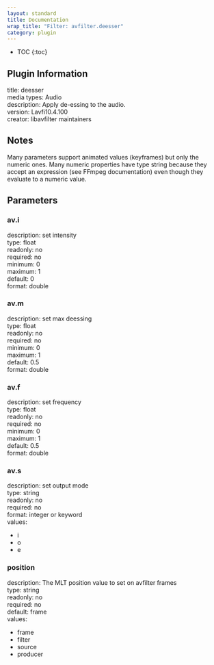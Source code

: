 ```yaml
---
layout: standard
title: Documentation
wrap_title: "Filter: avfilter.deesser"
category: plugin
---
```

* TOC
{:toc}

## Plugin Information

title: deesser  
media types:
Audio  
description: Apply de-essing to the audio.  
version: Lavfi10.4.100  
creator: libavfilter maintainers  

## Notes

Many parameters support animated values (keyframes) but only the numeric ones. Many numeric properties have type string because they accept an expression (see FFmpeg documentation) even though they evaluate to a numeric value.

## Parameters

### av.i

  
description:
set intensity  
type: float  
readonly: no  
required: no  
minimum: 0  
maximum: 1  
default: 0  
format: double  

### av.m

  
description:
set max deessing  
type: float  
readonly: no  
required: no  
minimum: 0  
maximum: 1  
default: 0.5  
format: double  

### av.f

  
description:
set frequency  
type: float  
readonly: no  
required: no  
minimum: 0  
maximum: 1  
default: 0.5  
format: double  

### av.s

  
description:
set output mode  
type: string  
readonly: no  
required: no  
format: integer or keyword  
values:  

* i
* o
* e

### position

  
description:
The MLT position value to set on avfilter frames  
type: string  
readonly: no  
required: no  
default: frame  
values:  

* frame
* filter
* source
* producer

